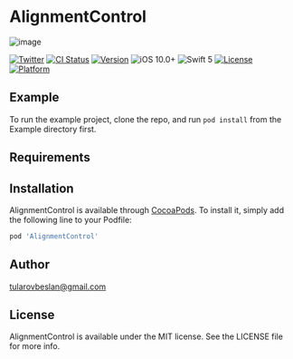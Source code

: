 # AlignmentControl

![image](https://user-images.githubusercontent.com/4906243/56395781-b0803080-6244-11e9-91a4-408d32848465.png)


[![Twitter](https://img.shields.io/badge/twitter-@JiromTomson-blue.svg?style=flat
)](https://twitter.com/JiromTomson)
[![CI Status](https://travis-ci.org/tularovbeslan/AlignmentControl.svg?branch=master)](https://travis-ci.org/tularovbeslan/AlignmentControl)
[![Version](https://img.shields.io/cocoapods/v/AlignmentControl.svg?style=flat)](https://cocoapods.org/pods/AlignmentControl)
![iOS 10.0+](https://img.shields.io/badge/iOS-10.0%2B-red.svg)
![Swift 5](https://img.shields.io/badge/Swift-5-orange.svg)
[![License](https://img.shields.io/cocoapods/l/AlignmentControl.svg?style=flat)](https://cocoapods.org/pods/AlignmentControl)
[![Platform](https://img.shields.io/cocoapods/p/AlignmentControl.svg?style=flat)](https://cocoapods.org/pods/AlignmentControl)

## Example

To run the example project, clone the repo, and run `pod install` from the Example directory first.

## Requirements

## Installation

AlignmentControl is available through [CocoaPods](https://cocoapods.org). To install
it, simply add the following line to your Podfile:

```ruby
pod 'AlignmentControl'
```

## Author

tularovbeslan@gmail.com

## License

AlignmentControl is available under the MIT license. See the LICENSE file for more info.

